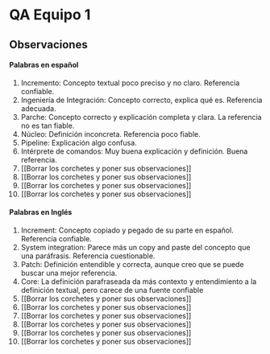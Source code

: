 # QA Equipo 1
## Observaciones
#### Palabras en español
1. Incremento: Concepto textual poco preciso y no claro. Referencia confiable.
2. Ingeniería de Integración: Concepto correcto, explica qué es. Referencia adecuada.
3. Parche: Concepto correcto y explicación completa y clara. La referencia no es tan fiable.
4. Núcleo: Definición inconcreta. Referencia poco fiable.
5. Pipeline: Explicación algo confusa.
6. Intérprete de comandos: Muy buena explicación y definición. Buena referencia.
7. [[Borrar los corchetes y poner sus observaciones]]
8. [[Borrar los corchetes y poner sus observaciones]]
9. [[Borrar los corchetes y poner sus observaciones]]
10. [[Borrar los corchetes y poner sus observaciones]]
#### Palabras en Inglés
1. Increment: Concepto copiado y pegado de su parte en español. Referencia confiable.
2. System integration: Parece más un copy and paste del concepto que una paráfrasis. Referencia cuestionable.
3. Patch: Definición entendible y correcta, aunque creo que se puede buscar una mejor referencia.
4. Core: La definición parafraseada da más contexto y entendimiento a la definición textual, pero carece de una fuente confiable
5. [[Borrar los corchetes y poner sus observaciones]]
6. [[Borrar los corchetes y poner sus observaciones]]
7. [[Borrar los corchetes y poner sus observaciones]]
8. [[Borrar los corchetes y poner sus observaciones]]
9. [[Borrar los corchetes y poner sus observaciones]]
10. [[Borrar los corchetes y poner sus observaciones]]
